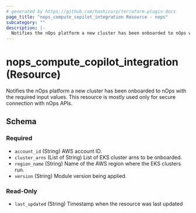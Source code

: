 ```yaml
---
# generated by https://github.com/hashicorp/terraform-plugin-docs
page_title: "nops_compute_copilot_integration Resource - nops"
subcategory: ""
description: |-
  Notifies the nOps platform a new cluster has been onboarded to nOps with the required input values. This resource is mostly used only for secure connection with nOps APIs.
---
```


# nops_compute_copilot_integration (Resource)

Notifies the nOps platform a new cluster has been onboarded to nOps with the required input values. This resource is mostly used only for secure connection with nOps APIs.



<!-- schema generated by tfplugindocs -->
## Schema

### Required

- `account_id` (String) AWS account ID.
- `cluster_arns` (List of String) List of EKS cluster arns to be onboarded.
- `region_name` (String) Name of the AWS region where the EKS clusters run.
- `version` (String) Module version being applied.

### Read-Only

- `last_updated` (String) Timestamp when the resource was last updated
